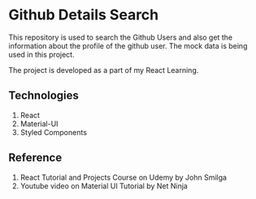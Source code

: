 # Github Details Search

This repository is used to search the Github Users and also get the information about the profile of the github user. The mock data is being used in this project.

The project is developed as a part of my React Learning.

## Technologies

1. React
2. Material-UI
3. Styled Components

## Reference

1. React Tutorial and Projects Course on Udemy by John Smilga
2. Youtube video on Material UI Tutorial by Net Ninja
